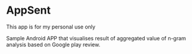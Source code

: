 # AppSent
This app is for my personal use only

Sample Android APP that visualises result of aggregated value of n-gram analysis based on Google play review.

